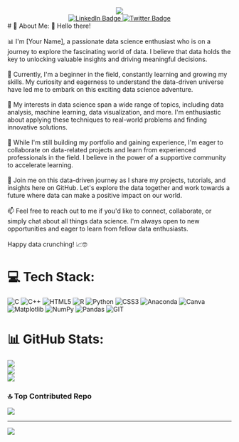
<div id="header" align="center">
  <img src="https://media.giphy.com/media/Ah0LjkcCzAF1VSxLBK/giphy.gif"/>
</div>
<div id="badges" align="center">
  <a href="https://www.linkedin.com/in/abhijeet-roy-104496240">
    <img src="https://img.shields.io/badge/LinkedIn-blue?style=for-the-badge&logo=linkedin&logoColor=white" alt="LinkedIn Badge"/>
  </a>
  <a href="">
    <img src="https://img.shields.io/badge/Twitter-blue?style=for-the-badge&logo=twitter&logoColor=white" alt="Twitter Badge"/>
  </a>
</div>
# 💫 About Me:
👋 Hello there!<br><br>📊 I'm [Your Name], a passionate data science enthusiast who is on a journey to explore the fascinating world of data. I believe that data holds the key to unlocking valuable insights and driving meaningful decisions.<br><br>🌱 Currently, I'm a beginner in the field, constantly learning and growing my skills. My curiosity and eagerness to understand the data-driven universe have led me to embark on this exciting data science adventure.<br><br>🧪 My interests in data science span a wide range of topics, including data analysis, machine learning, data visualization, and more. I'm enthusiastic about applying these techniques to real-world problems and finding innovative solutions.<br><br>💼 While I'm still building my portfolio and gaining experience, I'm eager to collaborate on data-related projects and learn from experienced professionals in the field. I believe in the power of a supportive community to accelerate learning.<br><br>🚀 Join me on this data-driven journey as I share my projects, tutorials, and insights here on GitHub. Let's explore the data together and work towards a future where data can make a positive impact on our world.<br><br>📫 Feel free to reach out to me if you'd like to connect, collaborate, or simply chat about all things data science. I'm always open to new opportunities and eager to learn from fellow data enthusiasts.<br><br>Happy data crunching! 📈🤓


# 💻 Tech Stack:
![C](https://img.shields.io/badge/c-%2300599C.svg?style=for-the-badge&logo=c&logoColor=white) ![C++](https://img.shields.io/badge/c++-%2300599C.svg?style=for-the-badge&logo=c%2B%2B&logoColor=white) ![HTML5](https://img.shields.io/badge/html5-%23E34F26.svg?style=for-the-badge&logo=html5&logoColor=white) ![R](https://img.shields.io/badge/r-%23276DC3.svg?style=for-the-badge&logo=r&logoColor=white) ![Python](https://img.shields.io/badge/python-3670A0?style=for-the-badge&logo=python&logoColor=ffdd54) ![CSS3](https://img.shields.io/badge/css3-%231572B6.svg?style=for-the-badge&logo=css3&logoColor=white) ![Anaconda](https://img.shields.io/badge/Anaconda-%2344A833.svg?style=for-the-badge&logo=anaconda&logoColor=white) ![Canva](https://img.shields.io/badge/Canva-%2300C4CC.svg?style=for-the-badge&logo=Canva&logoColor=white) ![Matplotlib](https://img.shields.io/badge/Matplotlib-%23ffffff.svg?style=for-the-badge&logo=Matplotlib&logoColor=black) ![NumPy](https://img.shields.io/badge/numpy-%23013243.svg?style=for-the-badge&logo=numpy&logoColor=white) ![Pandas](https://img.shields.io/badge/pandas-%23150458.svg?style=for-the-badge&logo=pandas&logoColor=white) ![GIT](https://img.shields.io/badge/Git-fc6d26?style=for-the-badge&logo=git&logoColor=white)
# 📊 GitHub Stats:
![](https://github-readme-stats.vercel.app/api?username=AbhijeetRoy2107&theme=dark&hide_border=false&include_all_commits=true&count_private=true)<br/>
![](https://github-readme-streak-stats.herokuapp.com/?user=AbhijeetRoy2107&theme=dark&hide_border=false)<br/>
![](https://github-readme-stats.vercel.app/api/top-langs/?username=AbhijeetRoy2107&theme=dark&hide_border=false&include_all_commits=true&count_private=true&layout=compact)

### 🔝 Top Contributed Repo
![](https://github-contributor-stats.vercel.app/api?username=AbhijeetRoy2107&limit=5&theme=dark&combine_all_yearly_contributions=true)

---
[![](https://visitcount.itsvg.in/api?id=AbhijeetRoy2107&icon=0&color=0)](https://visitcount.itsvg.in)

<!-- Proudly created with GPRM ( https://gprm.itsvg.in ) -->
